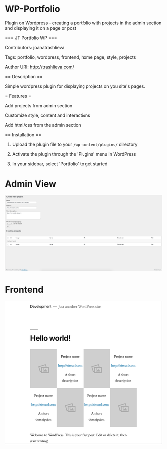 # WP-Portfolio
Plugin on Wordpress - creating a portfolio with projects in the admin section and displaying it on a page or post

=== JT Portfolio WP ===

Contributors: joanatrashlieva

Tags: portfolio, wordpress, frontend, home page, style, projects

Author URI: http://trashlieva.com/

== Description ==

Simple wordpress plugin for displaying projects on you site's pages.

= Features =

Add projects from admin section

Customize style, content and interactions

Add html/css from the admin section


== Installation ==

1. Upload the plugin file to your `/wp-content/plugins/` directory

2. Activate the plugin through the 'Plugins' menu in WordPress

3. In your sidebar, select 'Portfolio' to get started

# Admin View

![Admin View](/images/admin-view.png)

# Frontend

![Front View](/images/frontend.png)

